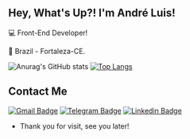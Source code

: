 ## Hey, What's Up?! I'm André Luis!

 

:computer: Front-End Developer!

:house_with_garden: Brazil - Fortaleza-CE.

![Anurag's GitHub stats](https://github-readme-stats.vercel.app/api?username=andrelcalado&show_icons=true&theme=tokyonight) [![Top Langs](https://github-readme-stats.vercel.app/api/top-langs/?username=andrelcalado&layout=compact)](https://github.com/anuraghazra/github-readme-stats)



 

## Contact Me

[![Gmail Badge](https://img.shields.io/badge/Gmail-D14836?style=for-the-badge&logo=gmail&logoColor=white)](mailto:andrelcalad@gmail.com) [![Telegram Badge](https://img.shields.io/badge/Telegram-2CA5E0?style=for-the-badge&logo=telegram&logoColor=white)](https://telegram.me/andrelcalado) [![Linkedin Badge](https://img.shields.io/badge/LinkedIn-0077B5?style=for-the-badge&logo=linkedin&logoColor=white)](https://www.linkedin.com/in/andreluisgp/)



- Thank you for visit, see you later!
